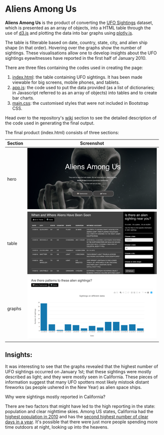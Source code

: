 # Aliens Among Us
**Aliens Among Us** is the product of converting the [UFO Sightings](https://github.com/rochiecuevas/UFO_Sightings/blob/master/data.js) dataset, which is presented as an array of objects, into a HTML table through the use of [d3.js](https://d3js.org/) and plotting the data into bar graphs using [plotly.js](https://plot.ly/javascript/). 

The table is filterable based on date, country, state, city, and alien ship shape (in that order). Hovering over the graphs show the number of sightings. These visualisations allow one to develop insights about the UFO sightings eyewitnesses have reported in the first half of January 2010.
    
There are three files containing the codes used in creating the page:
1. [index.html](https://github.com/rochiecuevas/UFO_Sightings/blob/master/index.html): the table containing UFO sightings. It has been made viewable for big screens, mobile phones, and tablets.
1. [app.js](https://github.com/rochiecuevas/UFO_Sightings/blob/master/app.js): the code used to put the data provided (as a list of dictionaries; in Javascript referred to as an array of objects) into tables and to create bar charts.
1. [main.css](https://github.com/rochiecuevas/UFO_Sightings/blob/master/main.css): the customised styles that were not included in Bootstrap CSS.

Head over to the repository's [wiki](https://github.com/rochiecuevas/UFO_Sightings/wiki) section to see the detailed description of the code used in generating the final output.

The final product (index.html) consists of three sections:

|Section|Screenshot|
|---|---|
|hero|![hero landing page](https://github.com/rochiecuevas/UFO_Sightings/blob/master/Screenshots/index-screenshot.png)|
|table|![table](https://github.com/rochiecuevas/UFO_Sightings/blob/master/Screenshots/filter-date-table.png)|
|graphs|![graph](https://github.com/rochiecuevas/UFO_Sightings/blob/master/Screenshots/graph-screenshot.png)|

## Insights:
It was interesting to see that the graphs revealed that the highest number of UFO sightings occurred on January 1st; that these sightings were mostly described as light; and they were mostly seen in California. These pieces of information suggest that many UFO spotters most likely mistook distant fireworks (as people ushered in the New Year) as alien space ships. 

Why were sightings mostly reported in California?

There are two factors that might have led to the high reporting in the state: population and clear nighttime skies. Among US states, California had the [highest population in 2010](https://en.wikipedia.org/wiki/List_of_states_and_territories_of_the_United_States_by_population) and has the [second highest number of clear days in a year](https://www.currentresults.com/Weather/US/average-annual-state-sunshine.php). It's possible that there were just more people spending more time outdoors at night, looking up into the heavens.